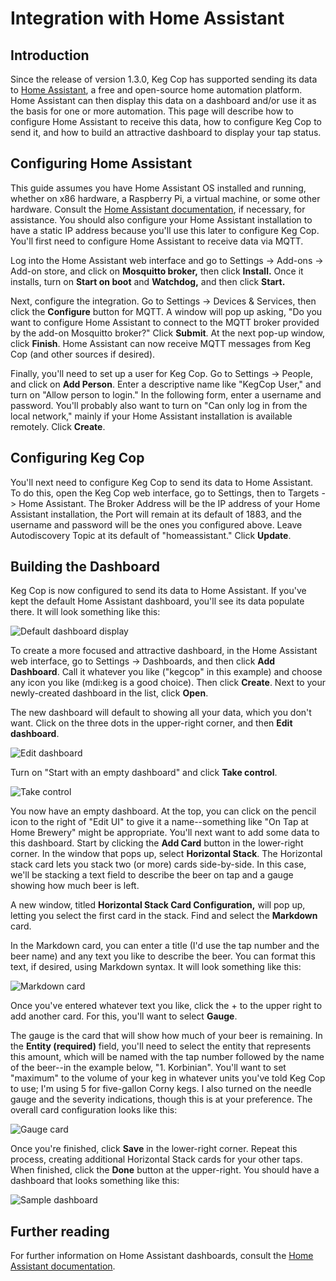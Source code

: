 # Integration with Home Assistant

## Introduction

Since the release of version 1.3.0, Keg Cop has supported sending its data to [Home Assistant](https://www.home-assistant.io/), a free and open-source home automation platform.  Home Assistant can then display this data on a dashboard and/or use it as the basis for one or more automation.  This page will describe how to configure Home Assistant to receive this data, how to configure Keg Cop to send it, and how to build an attractive dashboard to display your tap status.

## Configuring Home Assistant

This guide assumes you have Home Assistant OS installed and running, whether on x86 hardware, a Raspberry Pi, a virtual machine, or some other hardware.  Consult the [Home Assistant documentation](https://www.home-assistant.io/installation/), if necessary, for assistance.  You should also configure your Home Assistant installation to have a static IP address because you'll use this later to configure Keg Cop.  You'll first need to configure Home Assistant to receive data via MQTT.

Log into the Home Assistant web interface and go to Settings -> Add-ons -> Add-on store, and click on **Mosquitto broker,** then click **Install.**  Once it installs, turn on **Start on boot** and **Watchdog,** and then click **Start.**

Next, configure the integration.  Go to Settings -> Devices & Services, then click the **Configure** button for MQTT.  A window will pop up asking, "Do you want to configure Home Assistant to connect to the MQTT broker provided by the add-on Mosquitto broker?" Click **Submit**.  At the next pop-up window, click **Finish**.  Home Assistant can now receive MQTT messages from Keg Cop (and other sources if desired).

Finally, you'll need to set up a user for Keg Cop.  Go to Settings -> People, and click on **Add Person**.  Enter a descriptive name like "KegCop User," and turn on "Allow person to login." In the following form, enter a username and password.  You'll probably also want to turn on "Can only log in from the local network," mainly if your Home Assistant installation is available remotely.  Click **Create**.

## Configuring Keg Cop

You'll next need to configure Keg Cop to send its data to Home Assistant.  To do this, open the Keg Cop web interface, go to Settings, then to Targets -> Home Assistant.  The Broker Address will be the IP address of your Home Assistant installation, the Port will remain at its default of 1883, and the username and password will be the ones you configured above.  Leave Autodiscovery Topic at its default of "homeassistant." Click **Update**.

## Building the Dashboard

Keg Cop is now configured to send its data to Home Assistant.  If you've kept the default Home Assistant dashboard, you'll see its data populate there.  It will look something like this:

![Default dashboard display](default_dash.png)

To create a more focused and attractive dashboard, in the Home Assistant web interface, go to Settings -> Dashboards, and then click **Add Dashboard**.  Call it whatever you like ("kegcop" in this example) and choose any icon you like (mdi:keg is a good choice).  Then click **Create**.  Next to your newly-created dashboard in the list, click **Open**.

The new dashboard will default to showing all your data, which you don't want.  Click on the three dots in the upper-right corner, and then **Edit dashboard**.

![Edit dashboard](edit_dash.png)

 Turn on "Start with an empty dashboard" and click **Take control**.

 ![Take control](take_control.png)

 You now have an empty dashboard.  At the top, you can click on the pencil icon to the right of "Edit UI" to give it a name--something like "On Tap at Home Brewery" might be appropriate.  You'll next want to add some data to this dashboard.  Start by clicking the **Add Card** button in the lower-right corner.  In the window that pops up, select **Horizontal Stack**.  The Horizontal stack card lets you stack two (or more) cards side-by-side.  In this case, we'll be stacking a text field to describe the beer on tap and a gauge showing how much beer is left.

 A new window, titled **Horizontal Stack Card Configuration,** will pop up, letting you select the first card in the stack.  Find and select the **Markdown** card.

 In the Markdown card, you can enter a title (I'd use the tap number and the beer name) and any text you like to describe the beer.  You can format this text, if desired, using Markdown syntax.  It will look something like this:

 ![Markdown card](markdown_card.png)

 Once you've entered whatever text you like, click the + to the upper right to add another card.  For this, you'll want to select **Gauge**.

 The gauge is the card that will show how much of your beer is remaining.  In the **Entity (required)** field, you'll need to select the entity that represents this amount, which will be named with the tap number followed by the name of the beer--in the example below, "1.  Korbinian".  You'll want to set "maximum" to the volume of your keg in whatever units you've told Keg Cop to use; I'm using 5 for five-gallon Corny kegs.  I also turned on the needle gauge and the severity indications, though this is at your preference.  The overall card configuration looks like this:

 ![Gauge card](gauge_card.png)

 Once you're finished, click **Save** in the lower-right corner.  Repeat this process, creating additional Horizontal Stack cards for your other taps.  When finished, click the **Done** button at the upper-right.  You should have a dashboard that looks something like this:

 ![Sample dashboard](sample_dashboard.png)

 ## Further reading

 For further information on Home Assistant dashboards, consult the [Home Assistant documentation](https://www.home-assistant.io/dashboards/).